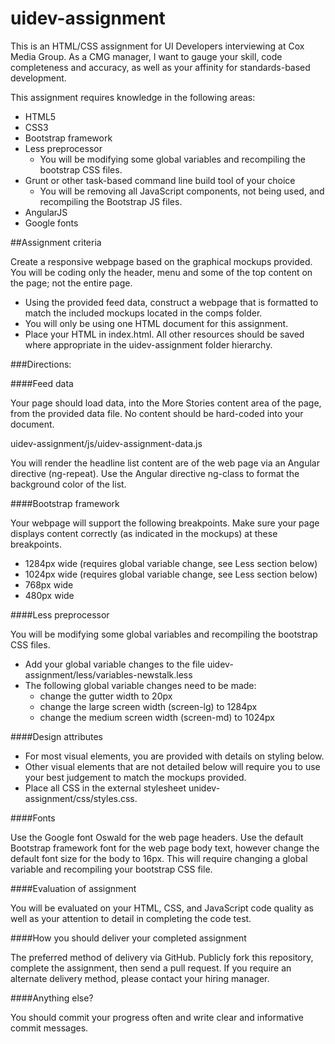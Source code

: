 # uidev-assignment

This is an HTML/CSS assignment for UI Developers interviewing at Cox Media Group.  As a CMG manager, I want to gauge your skill, code completeness and accuracy, as well as your affinity for standards-based development.

This assignment requires knowledge in the following areas:

- HTML5
- CSS3
- Bootstrap framework
- Less preprocessor
	- You will be modifying some global variables and recompiling the bootstrap CSS files.
- Grunt or other task-based command line build tool of your choice 
	- You will be removing all JavaScript components, not being used, and recompiling the Bootstrap JS files.
- AngularJS
- Google fonts

##Assignment criteria

Create a responsive webpage based on the graphical mockups provided.  You will be coding only the header, menu and some of the top content on the page; not the entire page. 

-	Using the provided feed data, construct a webpage that is formatted to match the included mockups located in the comps folder.
- You will only be using one HTML document for this assignment.
- Place your HTML in index.html. All other resources should be saved where appropriate in the uidev-assignment folder hierarchy.

###Directions:

####Feed data

Your page should load data, into the More Stories content area of the page, from the provided data file. No content should be hard-coded into your document.  

uidev-assignment/js/uidev-assignment-data.js

You will render the headline list content are of the web page via an Angular directive (ng-repeat).  Use the Angular directive ng-class to format the background color of the list.

####Bootstrap framework

Your webpage will support the following breakpoints.  Make sure your page displays content correctly (as indicated in the mockups) at these breakpoints.

- 1284px wide (requires global variable change, see Less section below)
- 1024px wide (requires global variable change, see Less section below)
- 768px wide
- 480px wide

####Less preprocessor

You will be modifying some global variables and recompiling the bootstrap CSS files.  

- Add your global variable changes to the file uidev-assignment/less/variables-newstalk.less
- The following global variable changes need to be made:
	- change the gutter width to 20px
	- change the large screen width (screen-lg) to 1284px
	- change the medium screen width (screen-md) to 1024px

####Design attributes

- For most visual elements, you are provided with details on styling below. 
- Other visual elements that are not detailed below will require you to use your best judgement to match the mockups provided.
- Place all CSS in the external stylesheet unidev-assignment/css/styles.css.

####Fonts

Use the Google font Oswald for the web page headers.  Use the default Bootstrap framework font for the web page body text, however change the default font size for the body to 16px.  This will require changing a global variable and recompiling your bootstrap CSS file.

####Evaluation of assignment

You will be evaluated on your HTML, CSS, and JavaScript code quality as well as your attention to detail in completing the code test.

####How you should deliver your completed assignment

The preferred method of delivery via GitHub. Publicly fork this repository, complete the assignment, then send a pull request. If you require an alternate delivery method, please contact your hiring manager.

####Anything else?

You should commit your progress often and write clear and informative commit messages.
